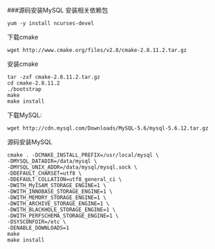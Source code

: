 ###源码安装MySQL
安装相关依赖包

    yum -y install ncurses-devel

下载cmake

    wget http://www.cmake.org/files/v2.8/cmake-2.8.11.2.tar.gz

安装cmake

    tar -zxf cmake-2.8.11.2.tar.gz
    cd cmake-2.8.11.2
    ./bootstrap
    make
    make install

下载MySQL:

    wget http://cdn.mysql.com/Downloads/MySQL-5.6/mysql-5.6.12.tar.gz

源码安装MySQL

    cmake . -DCMAKE_INSTALL_PREFIX=/usr/local/mysql \
    -DMYSQL_DATADIR=/data/mysql \
    -DMYSQL_UNIX_ADDR=/data/mysql/mysql.sock \
    -DDEFAULT_CHARSET=utf8 \
    -DDEFAULT_COLLATION=utf8_general_ci \
    -DWITH_MyISAM_STORAGE_ENGINE=1 \
    -DWITH_INNOBASE_STORAGE_ENGINE=1 \
    -DWITH_MEMORY_STORAGE_ENGINE=1 \
    -DWITH_ARCHIVE_STORAGE_ENGINE=1 \
    -DWITH_BLACKHOLE_STORAGE_ENGINE=1 \
    -DWITH_PERFSCHEMA_STORAGE_ENGINE=1 \
    -DSYSCONFDIR=/etc \
    -DENABLE_DOWNLOADS=1
    make
    make install
